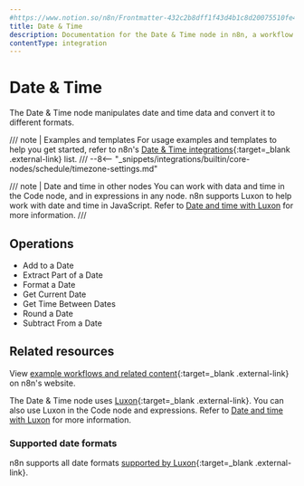 ```yaml
---
#https://www.notion.so/n8n/Frontmatter-432c2b8dff1f43d4b1c8d20075510fe4
title: Date & Time
description: Documentation for the Date & Time node in n8n, a workflow automation platform. Includes guidance on usage, and links to examples.
contentType: integration
---
```


# Date & Time

The Date & Time node manipulates date and time data and convert it to different formats.

/// note | Examples and templates
For usage examples and templates to help you get started, refer to n8n's [Date & Time integrations](https://n8n.io/integrations/date-and-time/){:target=_blank .external-link} list.
///
--8<-- "_snippets/integrations/builtin/core-nodes/schedule/timezone-settings.md"

/// note | Date and time in other nodes
You can work with data and time in the Code node, and in expressions in any node. n8n supports Luxon to help work with date and time in JavaScript. Refer to [Date and time with Luxon](/code/cookbook/luxon/) for more information.
///
## Operations

* Add to a Date
* Extract Part of a Date
* Format a Date
* Get Current Date
* Get Time Between Dates
* Round a Date
* Subtract From a Date

## Related resources

View [example workflows and related content](https://n8n.io/integrations/date-and-time/){:target=_blank .external-link} on n8n's website.

The Date & Time node uses [Luxon](https://moment.github.io/luxon){:target=_blank .external-link}. You can also use Luxon in the Code node and expressions. Refer to [Date and time with Luxon](/code/cookbook/luxon/) for more information.

### Supported date formats

n8n supports all date formats [supported by Luxon](https://moment.github.io/luxon/#/formatting?id=table-of-tokens){:target=_blank .external-link}.
